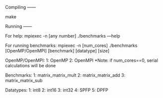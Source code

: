 Compiling
——

make

Running
——

For help:
mpiexec -n [any number] ./benchmarks —help

For running benchmarks:
mpiexec -n [num_cores] ./benchmarks [OpenMP/OpenMPI] [benchmark] [datatype] [size]

OpenMP/OpenMPI:
1: OpenMP
2: OpenMPI
*Note: if num_cores==0, serial calculations will be done

Benchmarks:
1: matrix_matrix_mult
2: matrix_matrix_add
3: matrix_matrix_sub

Datatypes:
1: int8
2: int16
3: int32
4: SPFP
5: DPFP

